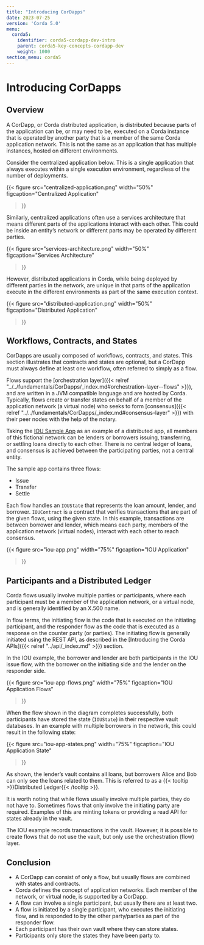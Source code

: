 ```yaml
---
title: "Introducing CorDapps"
date: 2023-07-25
version: 'Corda 5.0'
menu:
  corda5:
    identifier: corda5-cordapp-dev-intro
    parent: corda5-key-concepts-cordapp-dev
    weight: 1000
section_menu: corda5
---
```


# Introducing CorDapps

## Overview

A CorDapp, or Corda distributed application, is distributed because parts of the application can be, or may need to be, executed on a Corda instance that is operated by another party that is a member of the same Corda application network.
This is not the same as an application that has multiple instances, hosted on different environments.

Consider the centralized application below. This is a single application that always executes within a single execution environment, regardless of the number of deployments.

{{< 
  figure
	 src="centralized-application.png"
   width="50%"
	 figcaption="Centralized Application"
>}}

Similarly, centralized applications often use a services architecture that means different parts of the applications interact with each other. This could be inside an entity’s network or different parts may be operated by different parties. 

{{< 
  figure
	 src="services-architecture.png"
   width="50%"
	 figcaption="Services Architecture"
>}}

However, distributed applications in Corda, while being deployed by different parties in the network, are unique in that parts of the application execute in the different environments as part of the same execution context.

{{< 
  figure
	 src="distributed-application.png"
   width="50%"
	 figcaption="Distributed Application"
>}}

## Workflows, Contracts, and States

CorDapps are usually composed of workflows, contracts, and states. This section illustrates that contracts and states are optional, but a CorDapp must always define at least one workflow, often referred to simply as a flow.

Flows support the [orchestration layer]({{< relref "../../fundamentals/CorDapps/_index.md#orchestration-layer--flows" >}}), and are written in a JVM compatible language and are hosted by Corda. Typically, flows create or transfer states on behalf of a member of the application network (a virtual node) who seeks to form [consensus]({{< relref "../../fundamentals/CorDapps/_index.md#consensus-layer" >}}) with their peer nodes with the help of the notary.

Taking the [IOU Sample App](https://github.com/corda/corda5-samples/blob/main/kotlin-samples/corda5-obligation-cordapp/) as an example of a distributed app, all members of this fictional network can be lenders or borrowers issuing, transferring, or settling loans directly to each other. There is no central ledger of loans, and consensus is achieved between the participating parties, not a central entity.

The sample app contains three flows:

* Issue
* Transfer
* Settle

Each flow handles an `IOUState` that represents the loan amount, lender, and borrower. `IOUContract` is a contract that verifies transactions that are part of the given flows, using the given state.
In this example, transactions are between borrower and lender, which means each party, members of the application network (virtual nodes), interact with each other to reach consensus. 

{{< 
  figure
	 src="iou-app.png"
   width="75%"
	 figcaption="IOU Application"
>}}

## Participants and a Distributed Ledger

Corda flows usually involve multiple parties or participants, where each participant must be a member of the application network, or a virtual node, and is generally identified by an X.500 name.

In flow terms, the initiating flow is the code that is executed on the initiating participant, and the responder flow as the code that is executed as a response on the counter party (or parties). The initiating flow is generally initiated using the REST API, as described in the [Introducing the Corda APIs]({{< relref "../api/_index.md" >}}) section.

In the IOU example, the borrower and lender are both participants in the IOU issue flow, with the borrower on the initiating side and the lender on the responder side.

{{< 
  figure
	 src="iou-app-flows.png"
   width="75%"
	 figcaption="IOU Application Flows"
>}}

When the flow shown in the diagram completes successfully, both participants have stored the state (`IOUState`) in their respective vault databases.
In an example with multiple borrowers in the network, this could result in the following state:

{{< 
  figure
	 src="iou-app-states.png"
   width="75%"
	 figcaption="IOU Application State"
>}}

As shown, the lender’s vault contains all loans, but borrowers Alice and Bob can only see the loans related to them. 
This is referred to as a {{< tooltip >}}Distributed Ledger{{< /tooltip >}}.

It is worth noting that while flows usually involve multiple parties, they do not have to. Sometimes flows that only involve the initiating party are required. Examples of this are minting tokens or providing a read API for states already in the vault.

The IOU example records transactions in the vault. However, it is possible to create flows that do not use the vault, but only use the orchestration (flow) layer.

## Conclusion
* A CorDapp can consist of only a flow, but usually flows are combined with states and contracts.
* Corda defines the concept of application networks. Each member of the network, or virtual node, is supported by a CorDapp.
* A flow can involve a single participant, but usually there are at least two.
* A flow is initiated by a single participant, who executes the initiating flow, and is responded to by the other party/parties as part of the responder flow.
* Each participant has their own vault where they can store states.
* Participants only store the states they have been party to. 